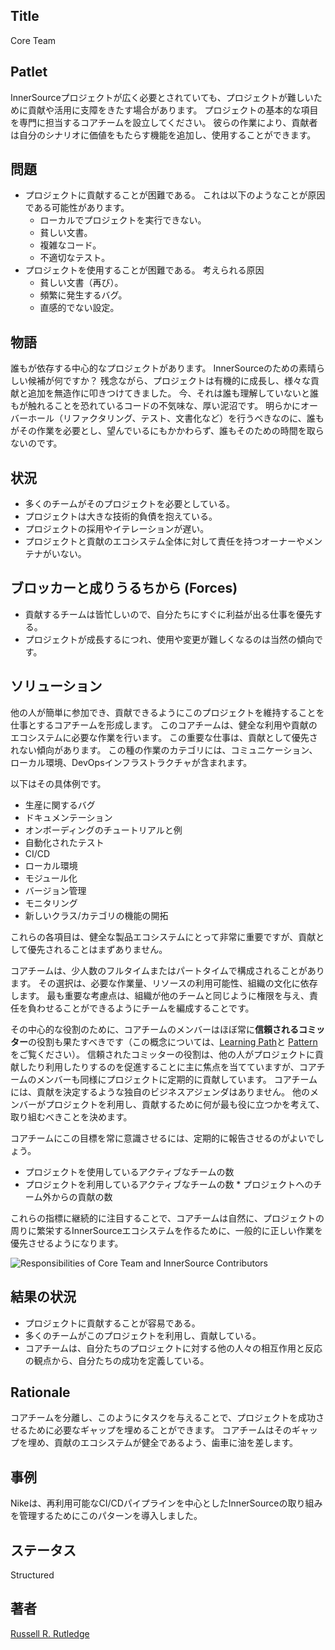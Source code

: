 ## Title

Core Team

## Patlet

InnerSourceプロジェクトが広く必要とされていても、プロジェクトが難しいために貢献や活用に支障をきたす場合があります。
プロジェクトの基本的な項目を専門に担当するコアチームを設立してください。
彼らの作業により、貢献者は自分のシナリオに価値をもたらす機能を追加し、使用することができます。

## 問題

* プロジェクトに貢献することが困難である。
これは以下のようなことが原因である可能性があります。
  * ローカルでプロジェクトを実行できない。
  * 貧しい文書。
  * 複雑なコード。
  * 不適切なテスト。
* プロジェクトを使用することが困難である。
考えられる原因
  * 貧しい文書（再び）。
  * 頻繁に発生するバグ。
  * 直感的でない設定。


## 物語

誰もが依存する中心的なプロジェクトがあります。
InnerSourceのための素晴らしい候補が何ですか？
残念ながら、プロジェクトは有機的に成長し、様々な貢献と追加を無造作に叩きつけてきました。
今、それは誰も理解していないと誰もが触れることを恐れているコードの不気味な、厚い泥沼です。
明らかにオーバーホール（リファクタリング、テスト、文書化など）を行うべきなのに、誰もがその作業を必要とし、望んでいるにもかかわらず、誰もそのための時間を取らないのです。

## 状況

* 多くのチームがそのプロジェクトを必要としている。
* プロジェクトは大きな技術的負債を抱えている。
* プロジェクトの採用やイテレーションが遅い。
* プロジェクトと貢献のエコシステム全体に対して責任を持つオーナーやメンテナがいない。

## ブロッカーと成りうるちから (Forces)

* 貢献するチームは皆忙しいので、自分たちにすぐに利益が出る仕事を優先する。
* プロジェクトが成長するにつれ、使用や変更が難しくなるのは当然の傾向です。

## ソリューション

他の人が簡単に参加でき、貢献できるようにこのプロジェクトを維持することを仕事とするコアチームを形成します。
このコアチームは、健全な利用や貢献のエコシステムに必要な作業を行います。
この重要な仕事は、貢献として優先されない傾向があります。
この種の作業のカテゴリには、コミュニケーション、ローカル環境、DevOpsインフラストラクチャが含まれます。

以下はその具体例です。

* 生産に関するバグ
* ドキュメンテーション
* オンボーディングのチュートリアルと例
* 自動化されたテスト
* CI/CD
* ローカル環境
* モジュール化
* バージョン管理
* モニタリング
* 新しいクラス/カテゴリの機能の開拓

これらの各項目は、健全な製品エコシステムにとって非常に重要ですが、貢献として優先されることはまずありません。

コアチームは、少人数のフルタイムまたはパートタイムで構成されることがあります。
その選択は、必要な作業量、リソースの利用可能性、組織の文化に依存します。
最も重要な考慮点は、組織が他のチームと同じように権限を与え、責任を負わせることができるようにチームを編成することです。

その中心的な役割のために、コアチームのメンバーはほぼ常に**信頼されるコミッター**の役割も果たすべきです（この概念については、[Learning Path][tc-learning-path]と [Pattern][tc-pattern] をご覧ください）。
信頼されたコミッターの役割は、他の人がプロジェクトに貢献したり利用したりするのを促進することに主に焦点を当てていますが、コアチームのメンバーも同様にプロジェクトに定期的に貢献しています。
コアチームには、貢献を決定するような独自のビジネスアジェンダはありません。
他のメンバーがプロジェクトを利用し、貢献するために何が最も役に立つかを考えて、取り組むべきことを決めます。

コアチームにこの目標を常に意識させるには、定期的に報告させるのがよいでしょう。

* プロジェクトを使用しているアクティブなチームの数
* プロジェクトを利用しているアクティブなチームの数 * プロジェクトへのチーム外からの貢献の数

これらの指標に継続的に注目することで、コアチームは自然に、プロジェクトの周りに繁栄するInnerSourceエコシステムを作るために、一般的に正しい作業を優先させるようになります。

![Responsibilities of Core Team and InnerSource Contributors](../../assets/img/core-team.png)

## 結果の状況

* プロジェクトに貢献することが容易である。
* 多くのチームがこのプロジェクトを利用し、貢献している。
* コアチームは、自分たちのプロジェクトに対する他の人々の相互作用と反応の観点から、自分たちの成功を定義している。

## Rationale

コアチームを分離し、このようにタスクを与えることで、プロジェクトを成功させるために必要なギャップを埋めることができます。
コアチームはそのギャップを埋め、貢献のエコシステムが健全であるよう、歯車に油を差します。

## 事例

Nikeは、再利用可能なCI/CDパイプラインを中心としたInnerSourceの取り組みを管理するためにこのパターンを導入しました。

## ステータス

Structured

## 著者

[Russell R. Rutledge](https://github.com/rrrutledge)

[tc-learning-path]: https://innersourcecommons.org/learn/learning-path/trusted-committer/
[tc-pattern]: ../2-structured/trusted-committer.md

